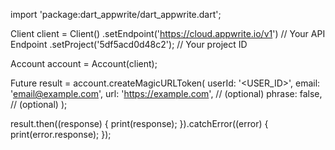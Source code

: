 import 'package:dart_appwrite/dart_appwrite.dart';

Client client = Client()
  .setEndpoint('https://cloud.appwrite.io/v1') // Your API Endpoint
  .setProject('5df5acd0d48c2'); // Your project ID

Account account = Account(client);

Future result = account.createMagicURLToken(
  userId: '<USER_ID>',
  email: 'email@example.com',
  url: 'https://example.com', // (optional)
  phrase: false, // (optional)
);

result.then((response) {
  print(response);
}).catchError((error) {
  print(error.response);
});
